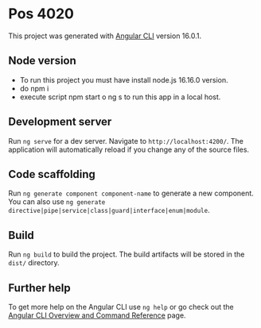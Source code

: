# Pos 4020

This project was generated with [Angular CLI](https://github.com/angular/angular-cli) version 16.0.1.

## Node version

- To run this project you must have install node.js 16.16.0 version.
- do npm i
- execute script npm start o ng s to run this app in a local host.

## Development server

Run `ng serve` for a dev server. Navigate to `http://localhost:4200/`. The application will automatically reload if you change any of the source files.

## Code scaffolding

Run `ng generate component component-name` to generate a new component. You can also use `ng generate directive|pipe|service|class|guard|interface|enum|module`.

## Build

Run `ng build` to build the project. The build artifacts will be stored in the `dist/` directory.

## Further help

To get more help on the Angular CLI use `ng help` or go check out the [Angular CLI Overview and Command Reference](https://angular.io/cli) page.
